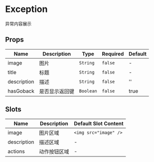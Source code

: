 # Exception

异常内容展示

## Props

<!-- @vuese:Exception:props:start -->
|Name|Description|Type|Required|Default|
|---|---|---|---|---|
|image|图片|`String`|`false`|-|
|title|标题|`String`|`false`|-|
|description|描述|`String`|`false`|''|
|hasGoback|是否显示返回键|`Boolean`|`false`|true|

<!-- @vuese:Exception:props:end -->


## Slots

<!-- @vuese:Exception:slots:start -->
|Name|Description|Default Slot Content|
|---|---|---|
|image|图片区域|`<img src="image" />`|
|description|描述区域|-|
|actions|动作按钮区域|-|

<!-- @vuese:Exception:slots:end -->


